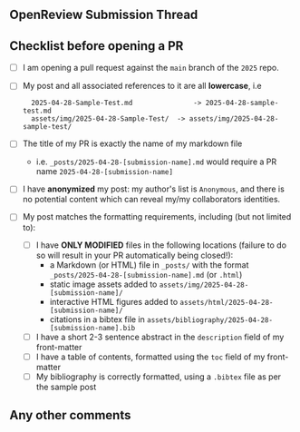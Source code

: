 <!-- Please make sure you are opening a pull request against the `main` branch of the 2025 repo -->
<!-- Ensure that your title is the raw filename of your blog post markdown/html file -->

## OpenReview Submission Thread

<!-- link to your OpenReview submission -->

## Checklist before opening a PR

- [ ] I am opening a pull request against the `main` branch of the `2025` repo.
- [ ] My post and all associated references to it are all **lowercase**, i.e

        2025-04-28-Sample-Test.md               -> 2025-04-28-sample-test.md
        assets/img/2025-04-28-Sample-Test/ 	-> assets/img/2025-04-28-sample-test/
- [ ] The title of my PR is exactly the name of my markdown file
    - i.e. `_posts/2025-04-28-[submission-name].md` would require a PR name `2025-04-28-[submission-name]` 
- [ ] I have **anonymized** my post: my author's list is `Anonymous`, and there is no potential
    content which can reveal my/my collaborators identities.
- [ ] My post matches the formatting requirements, including (but not limited to):
    - [ ] I have **ONLY MODIFIED** files in the following locations (failure to do so will result in 
        your PR automatically being closed!):
        - a Markdown (or HTML) file in `_posts/` with the format `_posts/2025-04-28-[submission-name].md` (or `.html`)
        - static image assets added to `assets/img/2025-04-28-[submission-name]/`
        - interactive HTML figures added  to `assets/html/2025-04-28-[submission-name]/`
        - citations in a bibtex file in `assets/bibliography/2025-04-28-[submission-name].bib`
    - [ ] I have a short 2-3 sentence abstract in the `description` field of my front-matter 
    - [ ] I have a table of contents, formatted using the `toc` field of my front-matter
    - [ ] My bibliography is correctly formatted, using a `.bibtex` file as per the sample post

## Any other comments
